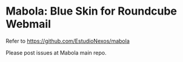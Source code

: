 Mabola: Blue Skin for Roundcube Webmail
==================================

Refer to https://github.com/EstudioNexos/mabola

Please post issues at Mabola main repo.
